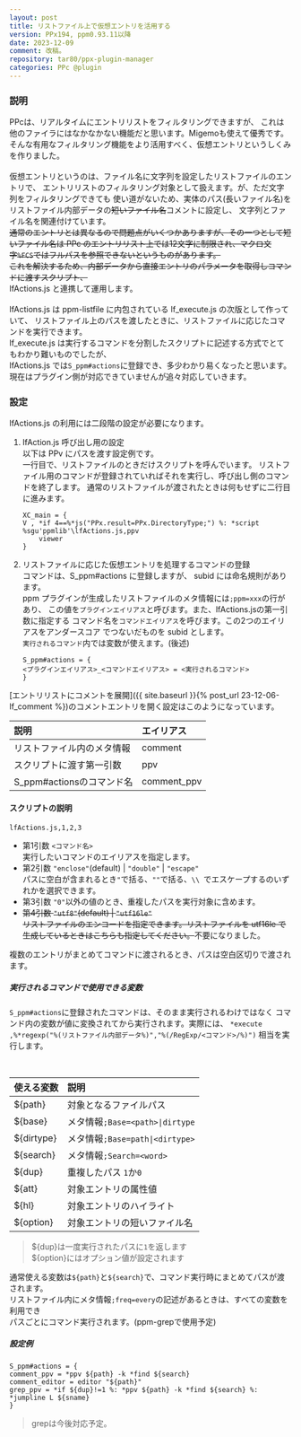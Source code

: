 ```yaml
---
layout: post
title: リストファイル上で仮想エントリを活用する
version: PPx194, ppm0.93.11以降
date: 2023-12-09
comment: 改稿。
repository: tar80/ppx-plugin-manager
categories: PPc @plugin
---
```


### 説明

PPcは、リアルタイムにエントリリストをフィルタリングできますが、
これは他のファイラにはなかなかない機能だと思います。Migemoも使えて優秀です。  
そんな有用なフィルタリング機能をより活用すべく、仮想エントリというしくみを作りました。  
<BR>
仮想エントリというのは、ファイル名に文字列を設定したリストファイルのエントリで、
エントリリストのフィルタリング対象として扱えます。が、ただ文字列をフィルタリングできても
使い道がないため、実体のパス(長いファイル名)をリストファイル内部データの~~短いファイル名~~コメントに設定し、
文字列とファイル名を関連付けています。  
~~通常のエントリとは異なるので問題点がいくつかありますが、その一つとして短いファイル名は
PPc のエントリリスト上では12文字に制限され、マクロ文字`%FCS`ではフルパスを参照できないというものがあります。  
これを解決するため、内部データから直接エントリのパラメータを取得しコマンドに渡すスクリプト、~~  
lfActions.js と連携して運用します。  
<BR>
lfActions.js は ppm-listfile に内包されている lf_execute.js の次版として作っていて、
リストファイル上のパスを渡したときに、リストファイルに応じたコマンドを実行できます。  
lf_execute.js は実行するコマンドを分割したスクリプトに記述する方式でとてもわかり難いものでしたが、  
lfActions.js では`S_ppm#actions`に登録でき、多少わかり易くなったと思います。  
現在はプラグイン側が対応できていませんが追々対応していきます。

### 設定

lfActions.js の利用には二段階の設定が必要になります。

1. lfAction.js 呼び出し用の設定  
   以下は PPv にパスを渡す設定例です。  
   一行目で、リストファイルのときだけスクリプトを呼んでいます。
   リストファイル用のコマンドが登録されていればそれを実行し、呼び出し側のコマンドを終了します。
   通常のリストファイルが渡されたときは何もせずに二行目に進みます。

   ```clean
   XC_main = {
   V , *if 4==%*js("PPx.result=PPx.DirectoryType;") %: *script %sgu'ppmlib'\lfActions.js,ppv
       viewer
   }
   ```

1. リストファイルに応じた仮想エントリを処理するコマンドの登録  
    コマンドは、S_ppm#actions に登録しますが、 subid には命名規則があります。  
    ppm プラグインが生成したリストファイルのメタ情報には`;ppm=xxx`の行があり、
   この値を`プラグインエイリアス`と呼びます。また、lfActions.jsの第一引数に指定する
   コマンド名を`コマンドエイリアス`を呼びます。この2つのエイリアスをアンダースコア
   でつないだものを subid とします。  
   `実行されるコマンド`内では変数が使えます。(後述)

   ```clean
   S_ppm#actions = {
   <プラグインエイリアス>_<コマンドエイリアス> = <実行されるコマンド>
   }
   ```

[エントリリストにコメントを展開]({{ site.baseurl }}{% post_url 23-12-06-lf_comment %})のコメントエントリを開く設定はこのようになっています。
<BR>

| 説明                       | エイリアス  |
| :------------------------- | :---------- |
| リストファイル内のメタ情報 | comment     |
| スクリプトに渡す第一引数   | ppv         |
| S_ppm#actionsのコマンド名  | comment_ppv |

#### スクリプトの説明

`lfActions.js,1,2,3`

- 第1引数 `<コマンド名>`  
  実行したいコマンドのエイリアスを指定します。
- 第2引数 `"enclose"`(default) | `"double"` | `"escape"`  
  パスに空白が含まれるとき`"`で括る、`""`で括る、`\\ `でエスケープするのいずれかを選択できます。
- 第3引数
  `"0"`以外の値のとき、重複したパスを実行対象に含めます。
- ~~第4引数 `"utf8"`(default) | `"utf16le"`  
   リストファイルのエンコードを指定できます。リストファイルを utf16le で
  生成しているときはこちらも指定してください。~~不要になりました。

複数のエントリがまとめてコマンドに渡されるとき、パスは空白区切りで渡されます。

##### 実行されるコマンドで使用できる変数

`S_ppm#actions`に登録されたコマンドは、そのまま実行されるわけではなく
コマンド内の変数が値に変換されてから実行されます。実際には、
`*execute ,%*regexp("%(リストファイル内部データ%)","%(/RegExp/<コマンド>/%)")`
相当を実行します。

<BR>

| 使える変数 | 説明                            |
| :--------- | :------------------------------ |
| ${path}    | 対象となるファイルパス          |
| ${base}    | メタ情報`;Base=<path>\|dirtype` |
| ${dirtype} | メタ情報`;Base=path\|<dirtype>` |
| ${search}  | メタ情報`;Search=<word>`        |
| ${dup}     | 重複したパス `1`か`0`           |
| ${att}     | 対象エントリの属性値            |
| ${hl}      | 対象エントリのハイライト        |
| ${option}  | 対象エントリの短いファイル名    |

> ${dup}は一度実行されたパスに`1`を返します  
> ${option}にはオプション値が設定されます

通常使える変数は`${path}`と`${search}`で、コマンド実行時にまとめてパスが渡されます。  
リストファイル内にメタ情報`;freq=every`の記述があるときは、すべての変数を利用でき  
パスごとにコマンド実行されます。(ppm-grepで使用予定)

##### 設定例

```clean
S_ppm#actions = {
comment_ppv = *ppv ${path} -k *find ${search}
comment_editor = editor "${path}"
grep_ppv = *if ${dup}!=1 %: *ppv ${path} -k *find ${search} %: *jumpline L ${sname}
}
```

> grepは今後対応予定。
